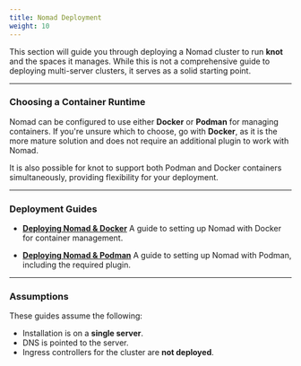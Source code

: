 ```yaml
---
title: Nomad Deployment
weight: 10
---
```


This section will guide you through deploying a Nomad cluster to run **knot** and the spaces it manages. While this is not a comprehensive guide to deploying multi-server clusters, it serves as a solid starting point.

---

### Choosing a Container Runtime

Nomad can be configured to use either **Docker** or **Podman** for managing containers. If you're unsure which to choose, go with **Docker**, as it is the more mature solution and does not require an additional plugin to work with Nomad.

It is also possible for knot to support both Podman and Docker containers simultaneously, providing flexibility for your deployment.

---

### Deployment Guides

- **[Deploying Nomad & Docker](docker/)**
  A guide to setting up Nomad with Docker for container management.

- **[Deploying Nomad & Podman](podman/)**
  A guide to setting up Nomad with Podman, including the required plugin.

---

### Assumptions

These guides assume the following:
- Installation is on a **single server**.
- DNS is pointed to the server.
- Ingress controllers for the cluster are **not deployed**.
